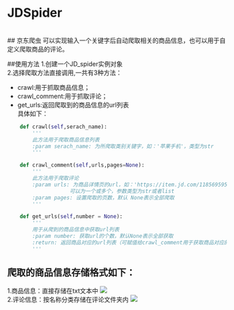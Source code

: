 # JDSpider
<br>
## 京东爬虫
可以实现输入一个关键字后自动爬取相关的商品信息，也可以用于自定义爬取商品的评论。

##使用方法
1.创建一个JD_spider实例对象<br>
2.选择爬取方法直接调用,一共有3种方法：
- crawl:用于抓取商品信息；
- crawl_comment:用于抓取评论；
- get_urls:返回爬取到的商品信息的url列表
<br>具体如下：
```python
    def crawl(self,serach_name):
        '''
        此方法用于爬取商品信息列表
        :param serach_name: 为所爬取类别关键字，如：'苹果手机'，类型为str
        '''
```
```python
    def crawl_comment(self,urls,pages=None):
        '''
        此方法用于爬取评论
        :param urls: 为商品详情页的url，如：'https://item.jd.com/11856959514.html'
                    可以为一个或多个，参数类型为str或者list
        :param pages: 设置爬取的页数，默认 None表示全部爬取
        '''
```
```python
    def get_urls(self,number = None):
        '''
        用于从爬到的商品信息中获取url列表
        :param number: 获取url的个数，默认None表示全部获取
        :return: 返回商品对应的url列表（可赋值给crawl_comment用于获取商品对应的评论）
        '''
```
## 爬取的商品信息存储格式如下：<br>
1.商品信息：直接存储在txt文本中
![](https://i.imgur.com/Q181AfO.jpg)
<br>
2.评论信息：按名称分类存储在评论文件夹内
![](https://i.imgur.com/9KnGBb6.jpg)

